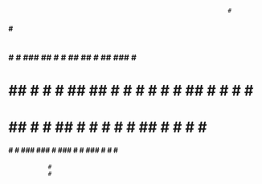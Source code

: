                                                                  #           
 ####                                 #                          #           
 #                                                              ###          
 ###    #  #   ###     ##    # #     ##    ## #    ##    ###     #     ####  
 #       ##    #  #   # ##   ## #     #    # # #  # ##   #  #    # #   ##    
 #       ##    #  #   ##     #        #    # # #  ##     #  #    # #     ##  
 ####   #  #   ###     ###   #       ###   #   #   ###   #  #     #    ####  
               #                                                             
               #                                                             
